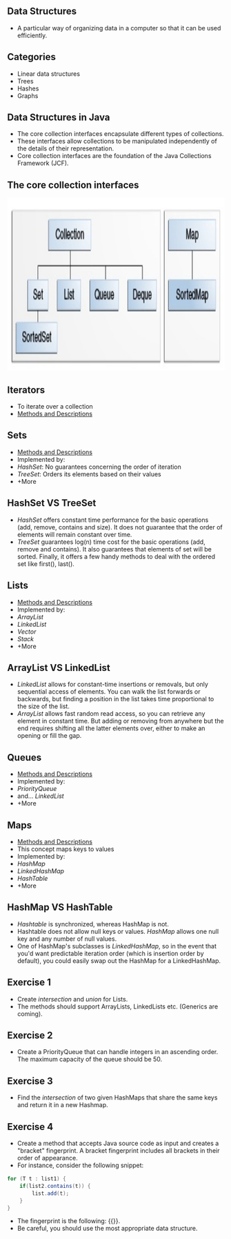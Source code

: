 ## Data Structures
* A particular way of organizing data in a computer so that it can be used efficiently.


## Categories
* Linear data structures
* Trees
* Hashes
* Graphs


## Data Structures in Java
* The core collection interfaces encapsulate different types of collections.
* These interfaces allow collections to be manipulated independently
of the details of their representation.
* Core collection interfaces are the foundation of the Java Collections Framework (JCF).


## The core collection interfaces
<img src=media/coreInterfaces.jpg width=900 height=400 /></br>


## Iterators
* To iterate over a collection
* [Methods and Descriptions](https://docs.oracle.com/javase/8/docs/api/java/util/Iterator.html)


## Sets
* [Methods and Descriptions](https://docs.oracle.com/javase/8/docs/api/java/util/Set.html)
* Implemented by:
 * *HashSet*: No guarantees concerning the order of iteration
 * *TreeSet*: Orders its elements based on their values
 * +More


## HashSet VS TreeSet
* *HashSet* offers constant time performance for the basic operations
(add, remove, contains and size).
It does not guarantee that the order of
elements will remain constant over time.
* *TreeSet* guarantees log(n) time cost for the basic operations
(add, remove and contains).
It also guarantees that elements of set will be sorted.
Finally, it offers a few handy methods to deal with
the ordered set like first(), last().


## Lists
* [Methods and Descriptions](https://docs.oracle.com/javase/8/docs/api/java/util/List.html)
* Implemented by:
 * *ArrayList*
 * *LinkedList*
 * *Vector*
 * *Stack*
 * +More


## ArrayList VS LinkedList
* *LinkedList<E>* allows for constant-time insertions or removals,
but only sequential access of elements.
You can walk the list forwards or backwards,
but finding a position in the list takes time proportional to the size of the list.
* *ArrayList<E>* allows fast random read access,
so you can retrieve any element in constant time.
But adding or removing from anywhere but the end requires
shifting all the latter elements over, either to make an opening or fill the gap.


## Queues
* [Methods and Descriptions](https://docs.oracle.com/javase/8/docs/api/java/util/Queue.html)
* Implemented by:
 * *PriorityQueue*
 * and... *LinkedList*
 * +More


## Maps
* [Methods and Descriptions](https://docs.oracle.com/javase/8/docs/api/java/util/Map.html)
* This concept maps keys to values
* Implemented by:
 * *HashMap*
 * *LinkedHashMap*
 * *HashTable*
 * +More


## HashMap VS HashTable
* *Hashtable* is synchronized, whereas HashMap is not.
* Hashtable does not allow null keys or values.
*HashMap* allows one null key and any number of null values.
* One of HashMap's subclasses is *LinkedHashMap*,
so in the event that you'd want predictable iteration order
(which is insertion order by default),
you could easily swap out the HashMap for a LinkedHashMap.


## Exercise 1
* Create *intersection* and *union* for Lists.
* The methods should support ArrayLists, LinkedLists etc.
(Generics are coming).


## Exercise 2
* Create a PriorityQueue that can handle
integers in an ascending order.
The maximum capacity of the queue should be 50.


## Exercise 3
* Find the *intersection* of two given HashMaps that
share the same keys and return it in a new Hashmap.


## Exercise 4
* Create a method that accepts Java source code as input
and creates a "bracket" fingerprint. A bracket fingerprint
includes all brackets in their order of appearance.
* For instance, consider the following snippet:
```java
for (T t : list1) {
	if(list2.contains(t)) {
		list.add(t);
	}
}
```
* The fingerprint is the following: {{}}.
* Be careful, you should use the most appropriate
data structure.